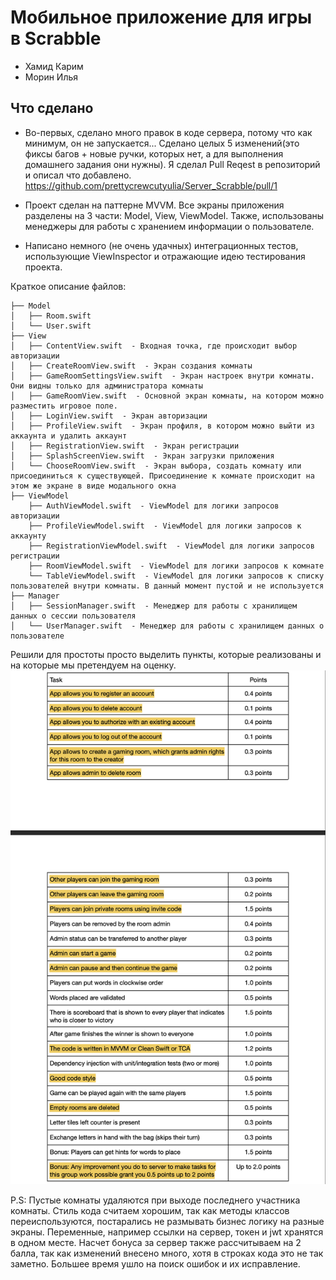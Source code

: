 # Мобильное приложение для игры в Scrabble

- Хамид Карим
- Морин Илья

## Что сделано 
- Во-первых, сделано много правок в коде сервера, потому что как минимум, он не запускается... Сделано целых 5 изменений(это фиксы багов + новые ручки, которых нет, а для выполнения домашнего задания они нужны). Я сделал Pull Reqest в репозиторий и описал что добавлено. https://github.com/prettycrewcutyulia/Server_Scrabble/pull/1

- Проект сделан на паттерне MVVM. Все экраны приложения разделены на 3 части: Model, View, ViewModel. Также, использованы менеджеры для работы с хранением информации о пользователе.

- Написано немного (не очень удачных) интеграционных тестов, использующие ViewInspector и отражающие идею тестирования проекта.

Краткое описание файлов:
```
├── Model
│   ├── Room.swift
│   └── User.swift
├── View
│   ├── ContentView.swift  - Входная точка, где происходит выбор авторизации
│   ├── CreateRoomView.swift  - Экран создания комнаты
│   ├── GameRoomSettingsView.swift  - Экран настроек внутри комнаты. Они видны только для администратора комнаты
│   ├── GameRoomView.swift  - Основной экран комнаты, на котором можно разместить игровое поле.
│   ├── LoginView.swift  - Экран авторизации
│   ├── ProfileView.swift  - Экран профиля, в котором можно выйти из аккаунта и удалить аккаунт
│   ├── RegistrationView.swift  - Экран регистрации
│   ├── SplashScreenView.swift  - Экран загрузки приложения
│   └── СhooseRoomView.swift  - Экран выбора, создать комнату или присоединиться к существующей. Присоединение к комнате происходит на этом же экране в виде модального окна
├── ViewModel
    ├── AuthViewModel.swift  - ViewModel для логики запросов авторизации
    ├── ProfileViewModel.swift  - ViewModel для логики запросов к аккаунту
    ├── RegistrationViewModel.swift  - ViewModel для логики запросов регистрации
    ├── RoomViewModel.swift  - ViewModel для логики запросов к комнате
    └── TableViewModel.swift  - ViewModel для логики запросов к списку пользователей внутри комнаты. В данный момент пустой и не используется
├── Manager
│   ├── SessionManager.swift  - Менеджер для работы с хранилищем данных о сессии пользователя
│   └── UserManager.swift  - Менеджер для работы с хранилищем данных о пользователе
```

Решили для простоты просто выделить пункты, которые реализованы и на которые мы претендуем на оценку. ![alt text](image.png)

P.S: Пустые комнаты удаляются при выходе последнего участника комнаты. Стиль кода считаем хорошим, так как методы классов переиспользуются, постарались не размывать бизнес логику на разные экраны. Переменные, например ссылки на сервер, токен и jwt хранятся в одном месте. Насчет бонуса за сервер также рассчитываем на 2 балла, так как изменений внесено много, хотя в строках кода это не так заметно. Большее время ушло на поиск ошибок и их исправление.
